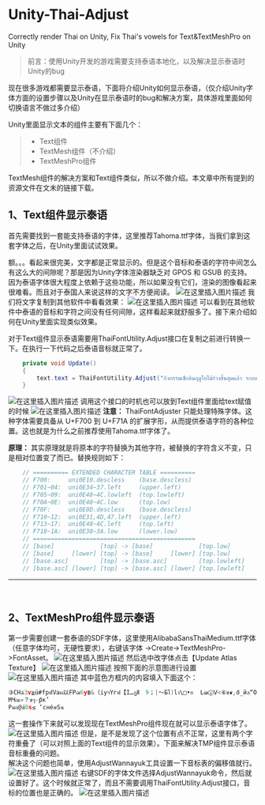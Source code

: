 # Unity-Thai-Adjust
Correctly render Thai on Unity, Fix Thai's vowels for Text&amp;TextMeshPro on Unity
> 前言：使用Unity开发的游戏需要支持泰语本地化，以及解决显示泰语时Unity的bug

现在很多游戏都需要显示泰语，下面将介绍Unity如何显示泰语，（仅介绍Unity字体方面的设置步骤以及Unity在显示泰语时的bug和解决方案，具体游戏里面如何切换语言不做过多介绍）

Unity里面显示文本的组件主要有下面几个：

>  - Text组件
>  - TextMesh组件（不介绍）
>  - TextMeshPro组件

TextMesh组件的解决方案和Text组件类似，所以不做介绍。本文章中所有提到的资源文件在文末的链接下载。

## 1、Text组件显示泰语
首先需要找到一套能支持泰语的字体，这里推荐Tahoma.ttf字体，当我们拿到这套字体之后，在Unity里面试试效果。

额。。。看起来很完美，文字都是正常显示的。但是这个音标和泰语的字符中间怎么有这么大的间隙呢？那是因为Unity字体渲染器缺乏对 GPOS 和 GSUB 的支持。因为泰语字体很大程度上依赖于这些功能，所以如果没有它们，渲染的图像看起来很难看。而且对于泰国人来说这样的文字不方便阅读。
![在这里插入图片描述](https://i-blog.csdnimg.cn/direct/2d1291b4fde64265935844795fca91d9.png#pic_center)
我们将文字复制到其他软件中看看效果：
![在这里插入图片描述](https://i-blog.csdnimg.cn/direct/1e8067e7154d42709c8d84fe6cc139a6.png#pic_center)
可以看到在其他软件中泰语的音标和字符之间没有任何间隙，这样看起来就舒服多了。接下来介绍如何在Unity里面实现类似效果。

对于Text组件显示泰语需要用ThaiFontUtility.Adjust接口在复制之前进行转换一下。在执行一下代码之后泰语音标就正常了。

```csharp
    private void Update()
    {
        text.text = ThaiFontUtility.Adjust("กิจกรรมเช็กอินฤดูใบไม้ร่วงสิ้นสุดแล้ว ระบบตรวจพบว่าคุณมีรางวัลล็อกอินที่ยังไม่ได้รับและได้ส่งทางจดหมายแล้ว กรุณาตรวจรับ");
    }
```
![在这里插入图片描述](https://i-blog.csdnimg.cn/direct/0c5b24772e3747418f380006abc238d7.png#pic_center)
调用这个接口的时机也可以放到Text组件里面给text赋值的时候
![在这里插入图片描述](https://i-blog.csdnimg.cn/direct/dd41341272bf49c484ad8b6921f07561.png#pic_center)
**注意：**
ThaiFontAdjuster 只能处理特殊字体。这种字体需要具备从 U+F700 到 U+F71A 的扩展字形，从而提供泰语字符的各种位置。这也就是为什么之前推荐使用Tahoma.ttf字体了。

**原理：**
其实原理就是将原本的字符替换为其他字符，被替换的字符含义不变，只是相对位置变了而已。替换规则如下：

```csharp
    // ========== EXTENDED CHARACTER TABLE ==========
    // F700:     uni0E10.descless    (base.descless)
    // F701~04:  uni0E34~37.left     (upper.left)
    // F705~09:  uni0E48~4C.lowleft  (top.lowleft)
    // F70A~0E:  uni0E48~4C.low      (top.low)
    // F70F:     uni0E0D.descless    (base.descless)
    // F710~12:  uni0E31,4D,47.left  (upper.left)
    // F713~17:  uni0E48~4C.left     (top.left)
    // F718~1A:  uni0E38~3A.low      (lower.low)
    // ==============================================
    // [base]             [top] -> [base]             [top.low]
    // [base]     [lower] [top] -> [base]     [lower] [top.low]
    // [base.asc]         [top] -> [base.asc]         [top.lowleft]
    // [base.asc] [lower] [top] -> [base.asc] [lower] [top.lowleft]
```
---
<br>
 
 ## 2、TextMeshPro组件显示泰语
第一步需要创建一套泰语的SDF字体，这里使用AlibabaSansThaiMedium.ttf字体（任意字体均可，无硬性要求），右键该字体 ->Create->TextMeshPro->FontAsset。
![在这里插入图片描述](https://i-blog.csdnimg.cn/direct/f5b8ff6290c04e10bafc9ad933d05f62.png)
然后选中改字体点击【Update Atlas Texture】
![在这里插入图片描述](https://i-blog.csdnimg.cn/direct/004c64af47174d9da7b2e3bc1aa55f47.png)
按照下面的示意图进行设置
![在这里插入图片描述](https://i-blog.csdnimg.cn/direct/ebc0c8ac39154e03837b66e5e7b62b41.png)
其中蓝色方框内的内容填入下面这个：

```c
③CНฉ์3v≧ü#fрฬVаผ以FРฌ6y฿&（iуฯYгฟ【I…ฏⅡ　9；|～Бโ)lา\□•ย	Lฒ④Ⅴ<⑥ข❦,oี_йล“O⑤ต?м่/한ุ！b¥ГศRธB어Мзจ๋ωuя≦"ếeใหUปEПซ5x¡%hтฮXвพH《2ฎⅠู8：{แ(kñั[еá—KฑⅣ。;~กไr+nิиäฤNด>◆ค็.qыืaлçวQ×ท①สAЛง๊1t·≥!dюо”Tบ》Dชํ4wД$gсíอWฝGСญ7zเ'）jะZภ】J②ฐⅢ、:＜}￥*，mệóำ] ร
MЧณ=？ฃๆ-pึ﻿к’
Pมถ@ฆ้0s≤ ‘cнéษSน
```
这一套操作下来就可以发现现在TextMeshPro组件现在就可以显示泰语字体了。
![在这里插入图片描述](https://i-blog.csdnimg.cn/direct/fb14d929392e47b09bc395e5179b93dc.png#pic_center)
但是，是不是发现了这个位置有点不正常，这里有两个字符重叠了（可以对照上面的Text组件的显示效果）。下面来解决TMP组件显示泰语音标重叠的问题。
<br>
解决这个问题也简单，使用AdjustWannayuk工具设置一下音标表的偏移值就行。
![在这里插入图片描述](https://i-blog.csdnimg.cn/direct/365516f8ebc248869656f223c722b213.png#pic_center)
右键SDF的字体文件选择AdjustWannayuk命令，然后就设置好了。这个时候就正常了，而且不需要调用ThaiFontUtility.Adjust接口，音标的位置也是正确的。
![在这里插入图片描述](https://i-blog.csdnimg.cn/direct/bb595f8d454c4cd09e361697376a6171.png#pic_center)

